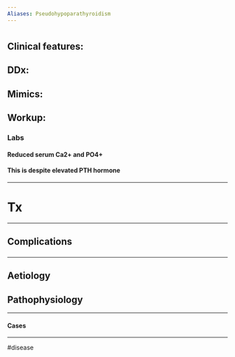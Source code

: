 ```yaml
---
Aliases: Pseudohypoparathyroidism
---
```

# 
## Clinical features:
###
## DDx:
###
## Mimics:
###
## Workup:
### Labs
#### Reduced serum Ca2+ and PO4+
#### This is despite elevated PTH hormone

---
# Tx

---
## Complications
###

---
## Aetiology
## Pathophysiology

---
#### Cases


---
#disease 